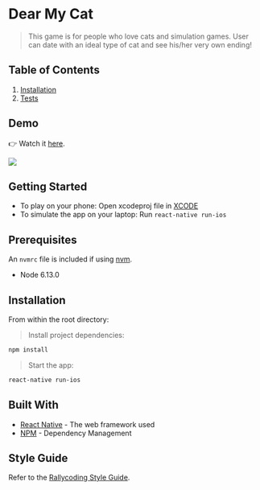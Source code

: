 # Dear My Cat

> This game is for people who love cats and simulation games. User can date with an ideal type of cat and see his/her very own ending!

## Table of Contents

1. [Installation](#installation)
2. [Tests](#running-the-tests)

## Demo
👉 Watch it <a href="https://youtu.be/li4cXbUKn8Q">here</a>.
<br>

<img src="https://media.giphy.com/media/5q0vuAaqDekD46wZUe/giphy.gif">

## Getting Started

- To play on your phone: Open xcodeproj file in [XCODE](https://developer.apple.com/xcode/)
- To simulate the app on your laptop: Run `react-native run-ios`

## Prerequisites

An `nvmrc` file is included if using [nvm](https://github.com/creationix/nvm).

- Node 6.13.0

## Installation

From within the root directory:

> Install project dependencies:

```sh
npm install
```


> Start the app:

```sh
react-native run-ios
```

## Built With

* [React Native](https://reactjs.org/) - The web framework used
* [NPM](https://www.npmjs.com/) - Dependency Management


## Style Guide

Refer to the [Rallycoding Style Guide](https://github.com/StephenGrider/ESLint-Rallycoding).
